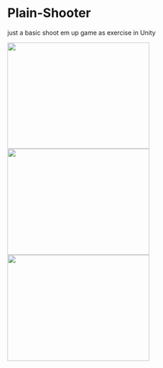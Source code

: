# Plain-Shooter
just a basic shoot em up game as exercise in Unity

<img src="https://github.com/mamakram/Plain-Shooter/blob/master/game.gif" width="320" height="240">
<img src="https://github.com/mamakram/Plain-Shooter/blob/master/powerup.gif" width="320" height="240">
<img src="https://github.com/mamakram/Plain-Shooter/blob/master/Boss.gif" width="320" height="240">
